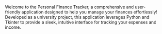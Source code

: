 Welcome to the Personal Finance Tracker, a comprehensive and user-friendly application designed to help you manage your finances effortlessly! Developed as a university project, this application leverages Python and Tkinter to provide a sleek, intuitive interface for tracking your expenses and income.
